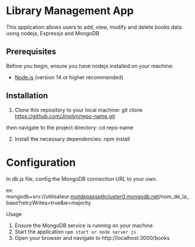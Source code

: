 # Library Management App

This application allows users to add, view, modify and delete books data using nodejs, Expressjs and MongoDB

## Prerequisites

Before you begin, ensure you have nodejs installed on your machine:
- [Node.js](https://nodejs.org/) (version 14 or higher recommended)

## Installation
1. Clone this repository to your local machine:
    git clone https://github.com/Jinolyn/repo-name.git

then navigate to the project directory: cd repo-name

2. Install the necessary dependencies:
    npm install

# Configuration
In db.js file, config the MongoDB connection URL to your own.

ex: mongodb+srv://utilisateur:motdepasse@cluster0.mongodb.net/nom_de_la_base?retryWrites=true&w=majority


Usage

1. Ensure the MongoDB service is running on your machine
2. Start the application
    `npm start or node server.js`
3. Open your browser and navigate to http://localhost:3000/books

